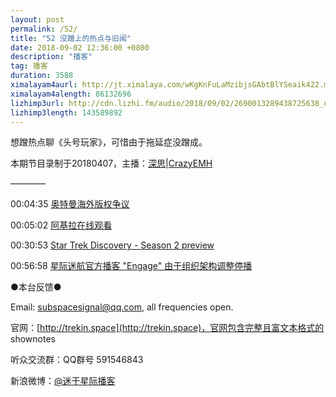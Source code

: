 ```yaml
---
layout: post
permalink: /52/
title: "52 没蹭上的热点与旧闻"
date: 2018-09-02 12:36:00 +0800
description: "播客"
tag: 播客 
duration: 3588
ximalayam4aurl: http://jt.ximalaya.com/wKgKnFuLaMzibjsGAbtBlYSeaik422.m4a?channel=rss&amp;album_id=3135361&amp;track_id=119984575&amp;uid=6418191&amp;jt=http://audio.xmcdn.com/group48/M05/1E/C3/wKgKnFuLaMzibjsGAbtBlYSeaik422.m4a
ximalayam4alength: 86132696
lizhimp3url: http://cdn.lizhi.fm/audio/2018/09/02/2690013289438725638_ud.mp3
lizhimp3length: 143589892
---   
```


想蹭热点聊《头号玩家》，可惜由于拖延症没蹭成。

本期节目录制于20180407，主播：[深思](mailto:deepthought@trekin.space)\|[CrazyEMH](mailto:emh@trekin.space)

————

00:04:35 [奥特曼海外版权争议](https://zh.wikipedia.org/zh-hans/%E5%A5%A5%E7%89%B9%E6%9B%BC%E6%B5%B7%E5%A4%96%E7%89%88%E6%9D%83%E4%BA%89%E8%AE%AE)

00:05:02 [阿基拉](https://movie.douban.com/subject/1302770/)[在线观看](https://www.bilibili.com/bangumi/play/ep95803)

00:30:53 [Star Trek Discovery - Season 2 preview](https://www.youtube.com/watch?v=9T9QlBSaekU&amp;t=58s)

00:56:58 [星际迷航官方播客 &quot;Engage&quot; 由于组织架构调整停播](http://www.treknews.net/2018/04/05/engage-star-trek-podcast-ending/)

●本台反馈●

Email: [subspacesignal@qq.com](mailto:subspacesignal@qq.com), all frequencies open.

官网：[http://trekin.space](http://trekin.space)，官网包含完整且富文本格式的 shownotes

听众交流群：QQ群号 591546843

新浪微博：[@迷于星际播客](http://weibo.com/lostinst)
